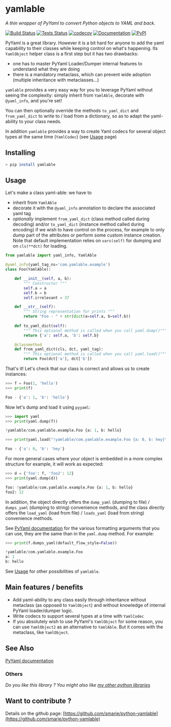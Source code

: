 # yamlable

*A thin wrapper of PyYaml to convert Python objects to YAML and back.*

[![Build Status](https://travis-ci.org/smarie/python-yamlable.svg?branch=master)](https://travis-ci.org/smarie/python-yamlable) [![Tests Status](https://smarie.github.io/python-yamlable/junit/junit-badge.svg?dummy=8484744)](https://smarie.github.io/python-yamlable/junit/report.html) [![codecov](https://codecov.io/gh/smarie/python-yamlable/branch/master/graph/badge.svg)](https://codecov.io/gh/smarie/python-yamlable) [![Documentation](https://img.shields.io/badge/docs-latest-blue.svg)](https://smarie.github.io/python-yamlable/) [![PyPI](https://img.shields.io/badge/PyPI-yamlable-blue.svg)](https://pypi.python.org/pypi/yamlable/)

PyYaml is a great library. However it is a bit hard for anyone to add the yaml capability to their classes while keeping control on what's happening. Its `YamlObject` helper class is a first step but it has two drawbacks:

 * one has to master PyYaml Loader/Dumper internal features to understand what they are doing
 * there is a mandatory metaclass, which can prevent wide adoption (multiple inheritance with metaclasses...)

`yamlable` provides a very easy way for you to leverage PyYaml without seeing the complexity: simply inherit from `YamlAble`, decorate with `@yaml_info`, and you're set! 

You can then optionally override the methods `to_yaml_dict` and `from_yaml_dict` to write to / load from a dictionary, so as to adapt the yaml-ability to your class needs.

In addition `yamlable` provides a way to create Yaml codecs for several object types at the same time (`YamlCodec`) (see [Usage](./usage) page)


## Installing

```bash
> pip install yamlable
```

## Usage

Let's make a class yaml-able: we have to

 - inherit from `YamlAble`
 - decorate it with the `@yaml_info` annotation to declare the associated yaml tag
 - *optionally* implement `from_yaml_dict` (class method called during decoding) and/or `to_yaml_dict` (instance method called during encoding) if we wish to have control on the process, for example to only dump part of the attributes or perform some custom instance creation. Note that default implementation relies on `vars(self)` for dumping and on `cls(**dct)` for loading.
 
```python
from yamlable import yaml_info, YamlAble

@yaml_info(yaml_tag_ns='com.yamlable.example')
class Foo(YamlAble):

    def __init__(self, a, b):
        """ Constructor """
        self.a = a
        self.b = b
        self.irrelevant = 37

    def __str__(self):
        """ String representation for prints """
        return "Foo - " + str(dict(a=self.a, b=self.b))
    
    def to_yaml_dict(self):
        """ This optional method is called when you call yaml.dump()"""
        return {'a': self.a, 'b': self.b}

    @classmethod
    def from_yaml_dict(cls, dct, yaml_tag):
        """ This optional method is called when you call yaml.load()"""
        return Foo(dct['a'], dct['b'])
```

That's it! Let's check that our class is correct and allows us to create instances:

```python
>>> f = Foo(1, 'hello')
>>> print(f)

Foo - {'a': 1, 'b': 'hello'}
```

Now let's dump and load it using `pyyaml`:

```python
>>> import yaml
>>> print(yaml.dump(f))

!yamlable/com.yamlable.example.Foo {a: 1, b: hello}
```

```python
>>> print(yaml.load("!yamlable/com.yamlable.example.Foo {a: 0, b: hey}"))

Foo - {'a': 0, 'b': 'hey'}
```

For more general cases where your object is embedded in a more complex structure for example, it will work as expected:

```python
>>> d = {'foo': f, 'foo2': 12}
>>> print(yaml.dump(d))

foo: !yamlable/com.yamlable.example.Foo {a: 1, b: hello}
foo2: 12
```


In addition, the object directly offers the `dump_yaml` (dumping to file) / `dumps_yaml` (dumping to string) convenience methods, and the class directly offers the `load_yaml` (load from file) / `loads_yaml` (load from string) convenience methods.

See [PyYaml documentation](http://pyyaml.org/wiki/PyYAMLDocumentation) for the various formatting arguments that you can use, they are the same than in the `yaml.dump` method. For example:

```python
>>> print(f.dumps_yaml(default_flow_style=False))

!yamlable/com.yamlable.example.Foo
a: 1
b: hello
```

See [Usage](./usage) for other possibilities of `yamlable`.


## Main features / benefits

 * Add yaml-ability to any class easily through inheritance without metaclass (as opposed to `YamlObject`) and without knowledge of internal PyYaml loader/dumper logic.
 * Write codecs to support several types at a time with `YamlCodec`
 * If you absolutely wish to use PyYaml's `YamlObject` for some reason, you can use `YamlObject2` as an alternative to `YamlAble`. But it comes with the metaclass, like `YamlObject`.

## See Also

[PyYaml documentation](http://pyyaml.org/wiki/PyYAMLDocumentation)

### Others

*Do you like this library ? You might also like [my other python libraries](https://github.com/smarie/OVERVIEW#python)* 

## Want to contribute ?

Details on the github page: [https://github.com/smarie/python-yamlable](https://github.com/smarie/python-yamlable)
